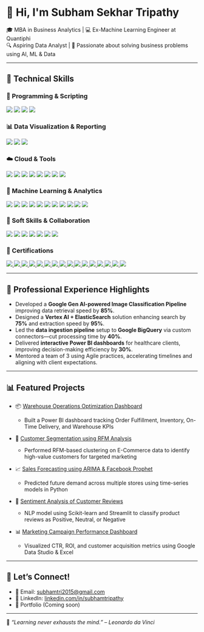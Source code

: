 # 👋 Hi, I'm Subham Sekhar Tripathy

🎓 MBA in Business Analytics | 💻 Ex-Machine Learning Engineer at Quantiphi  
🔍 Aspiring Data Analyst | 🚀 Passionate about solving business problems using AI, ML & Data

---

## 🔧 Technical Skills


### 🐍 Programming & Scripting
<p>
  <img src="https://img.shields.io/badge/Python-3776AB?style=flat-square&logo=python&logoColor=white" />
  <img src="https://img.shields.io/badge/SQL-003B57?style=flat-square&logo=mysql&logoColor=white" />
  <img src="https://img.shields.io/badge/R-276DC3?style=flat-square&logo=r&logoColor=white" />
  <img src="https://img.shields.io/badge/Streamlit-FF4B4B?style=flat-square&logo=streamlit&logoColor=white" />
</p>

### 📊 Data Visualization & Reporting
<p>
  <img src="https://img.shields.io/badge/Power%20BI-F2C811?style=flat-square&logo=powerbi&logoColor=black" />
  <img src="https://img.shields.io/badge/Google%20Data%20Studio-4285F4?style=flat-square&logo=googledatastudio&logoColor=white" />
  <img src="https://img.shields.io/badge/Excel-217346?style=flat-square&logo=microsoft-excel&logoColor=white" />
</p>

### ☁️ Cloud & Tools
<p>
  <img src="https://img.shields.io/badge/GCP-4285F4?style=flat-square&logo=googlecloud&logoColor=white" />
  <img src="https://img.shields.io/badge/BigQuery-669DF6?style=flat-square&logo=googlecloud&logoColor=white" />
  <img src="https://img.shields.io/badge/Vertex%20AI-000000?style=flat-square&logo=google&logoColor=white" />
  <img src="https://img.shields.io/badge/ElasticSearch-005571?style=flat-square&logo=elasticsearch&logoColor=white" />
  <img src="https://img.shields.io/badge/Jupyter-F37626?style=flat-square&logo=jupyter&logoColor=white" />
  <img src="https://img.shields.io/badge/Docker-2496ED?style=flat-square&logo=docker&logoColor=white" />
  <img src="https://img.shields.io/badge/Git-F05032?style=flat-square&logo=git&logoColor=white" />
  <img src="https://img.shields.io/badge/GitHub-181717?style=flat-square&logo=github&logoColor=white" />
</p>

### 🤖 Machine Learning & Analytics
<p>
  <img src="https://img.shields.io/badge/Supervised%20Learning-00BFFF?style=flat-square" />
  <img src="https://img.shields.io/badge/Unsupervised%20Learning-FF69B4?style=flat-square" />
  <img src="https://img.shields.io/badge/NLP-8A2BE2?style=flat-square" />
  <img src="https://img.shields.io/badge/Sentiment%20Analysis-F4A460?style=flat-square" />
  <img src="https://img.shields.io/badge/Text%20Classification-4682B4?style=flat-square" />
  <img src="https://img.shields.io/badge/Time%20Series%20Forecasting-1E90FF?style=flat-square" />
  <img src="https://img.shields.io/badge/RFM%20Segmentation-9ACD32?style=flat-square" />
  <img src="https://img.shields.io/badge/Clustering-DC143C?style=flat-square" />
  <img src="https://img.shields.io/badge/Model%20Deployment-32CD32?style=flat-square" />
  <img src="https://img.shields.io/badge/Feature%20Engineering-9370DB?style=flat-square" />
  <img src="https://img.shields.io/badge/Data%20Cleaning-F08080?style=flat-square" />
</p>


### 🤝 Soft Skills & Collaboration
<p>
  <img src="https://img.shields.io/badge/Agile%20%26%20Scrum-FCA121?style=flat-square" />
  <img src="https://img.shields.io/badge/Sprint%20Planning-FF7F50?style=flat-square" />
  <img src="https://img.shields.io/badge/Stakeholder%20Management-4682B4?style=flat-square" />
  <img src="https://img.shields.io/badge/Critical%20Thinking-9370DB?style=flat-square" />
  <img src="https://img.shields.io/badge/Team%20Collaboration-20B2AA?style=flat-square" />
  <img src="https://img.shields.io/badge/Client%20Communication-00CED1?style=flat-square" />
  <img src="https://img.shields.io/badge/Problem%20Solving-1E90FF?style=flat-square" />
</p>

### 📜 Certifications

<p align="left">
  <a href="https://drive.google.com/file/d/1GGZBssM7xpklhCXoeWNJnsdbSgXAWkK7/view?usp=drive_link">
    <img src="https://img.shields.io/badge/Generative_AI_with_Google-blue?style=for-the-badge&logo=google" />
  </a>
  <a href="https://drive.google.com/file/d/15fy44ehAuRK5Y-WiX4Dxd7xb9eOVrwmq/view?usp=drive_link">
    <img src="https://img.shields.io/badge/Power_BI_Simplilearn-yellow?style=for-the-badge&logo=powerbi" />
  </a>
  <a href="https://drive.google.com/file/d/1YXYhD2nOWQO1DE-yp6sKBq7dcaiSzZ9j/view?usp=drive_link">
    <img src="https://img.shields.io/badge/Data_Science_Scaler-blueviolet?style=for-the-badge&logo=python" />
  </a>
  <a href="https://drive.google.com/file/d/1aRT-UnFP3wx94c5Mb1unzxN8nWwysrDm/view?usp=drive_link">
    <img src="https://img.shields.io/badge/Data_Analytics_with_SQL-orange?style=for-the-badge&logo=mysql" />
  </a>
  <a href="https://drive.google.com/file/d/1q73HMTdDBgW2Sq04sLFwbSFg-dgedx7e/view?usp=drive_link">
    <img src="https://img.shields.io/badge/Machine_Learning_Scaler-blue?style=for-the-badge&logo=scikit-learn" />
  </a>
  <a href="https://drive.google.com/file/d/1medCoEZOelDz9-0VdSkuHodvA0AMynLH/view?usp=drive_link">
    <img src="https://img.shields.io/badge/Databases_and_SQL_Coursera-green?style=for-the-badge&logo=postgresql" />
  </a>
  <a href="https://drive.google.com/file/d/13jCTg4YPWKxdgdGhekt61DLfMC7nzuJC/view?usp=drive_link">
    <img src="https://img.shields.io/badge/Power_BI_Advanced-red?style=for-the-badge&logo=microsoft-powerpoint" />
  </a>
  <a href="https://drive.google.com/file/d/1MRjJCNkW580kFjJ7s6JmlHL6BNOFamoX/view?usp=drive_link">
    <img src="https://img.shields.io/badge/Intro_to_Gen_AI-lightgrey?style=for-the-badge&logo=openai" />
  </a>
  <a href="https://drive.google.com/file/d/1dm0trWysGUr-1wV9nJh7fbWWfsUeAlqY/view?usp=drive_link">
    <img src="https://img.shields.io/badge/ML_%2B_Vertex_AI-brightgreen?style=for-the-badge&logo=googlecloud" />
  </a>
  <a href="https://drive.google.com/file/d/11z7vDb98pfUT-0p5Crw0M30AISY4C9z5/view?usp=drive_link">
    <img src="https://img.shields.io/badge/Agile_Methodology-black?style=for-the-badge&logo=jira" />
  </a>
  <a href="https://drive.google.com/file/d/1FiZKg9maknih6ydiJXBJfAVpz6ppgwP3/view?usp=drive_link">
    <img src="https://img.shields.io/badge/SQL_Advanced-red?style=for-the-badge&logo=database" />
  </a>
  <a href="https://drive.google.com/file/d/1vDX1yPWAkUkyC7FSBfvYpAQG9RsQIT_O/view?usp=drive_link">
    <img src="https://img.shields.io/badge/EDA_in_Python-purple?style=for-the-badge&logo=python" />
  </a>
  <a href="https://drive.google.com/file/d/1hQWjC6FZMWp2sbW6Mv8OJ1SPNCTR5hdD/view?usp=drive_link">
    <img src="https://img.shields.io/badge/Data_Analytics-Coursera-blue?style=for-the-badge&logo=databricks" />
  </a>
  <a href="https://drive.google.com/file/d/1rGsObxbqNAa11XXnJrREsTX_KyKVVVV0/view?usp=drive_link">
    <img src="https://img.shields.io/badge/Data_Visualization_Scaler-green?style=for-the-badge&logo=tableau" />
  </a>
  <a href="https://drive.google.com/file/d/13q-498k2phn59uhffLIndciUjaiA5TqL/view?usp=drive_link">
    <img src="https://img.shields.io/badge/Git_%26_GitHub-brown?style=for-the-badge&logo=github" />
  </a>
  <a href="https://drive.google.com/file/d/1FaFo29F0tdi4ZYCbrLvHvW12_mFwDwEg/view?usp=drive_link">
    <img src="https://img.shields.io/badge/ML_%26_AI_Great_Learning-cyan?style=for-the-badge&logo=deep-learning" />
  </a>
</p>


---

## 🧠 Professional Experience Highlights

- Developed a **Google Gen AI-powered Image Classification Pipeline** improving data retrieval speed by **85%**.
- Designed a **Vertex AI + ElasticSearch** solution enhancing search by **75%** and extraction speed by **95%**.
- Led the **data ingestion pipeline** setup to **Google BigQuery** via custom connectors—cut processing time by **40%**.
- Delivered **interactive Power BI dashboards** for healthcare clients, improving decision-making efficiency by **30%**.
- Mentored a team of 3 using Agile practices, accelerating timelines and aligning with client expectations.

---

## 📊 Featured Projects

- 📦 [Warehouse Operations Optimization Dashboard](https://github.com/your-repo)
  - Built a Power BI dashboard tracking Order Fulfillment, Inventory, On-Time Delivery, and Warehouse KPIs

- 🎯 [Customer Segmentation using RFM Analysis](https://github.com/your-repo)
  - Performed RFM-based clustering on E-Commerce data to identify high-value customers for targeted marketing

- 📈 [Sales Forecasting using ARIMA & Facebook Prophet](https://github.com/your-repo)
  - Predicted future demand across multiple stores using time-series models in Python

- 💬 [Sentiment Analysis of Customer Reviews](https://github.com/your-repo)
  - NLP model using Scikit-learn and Streamlit to classify product reviews as Positive, Neutral, or Negative

- 📊 [Marketing Campaign Performance Dashboard](https://github.com/your-repo)
  - Visualized CTR, ROI, and customer acquisition metrics using Google Data Studio & Excel

---

## 🤝 Let’s Connect!
- 📧 Email: subhamtri2015@gmail.com 
- 🔗 LinkedIn: [linkedin.com/in/subhamtripathy](https://linkedin.com/in/subhamtripathy)  
- 🧠 Portfolio (Coming soon)

---

🌱 _“Learning never exhausts the mind.” – Leonardo da Vinci_
